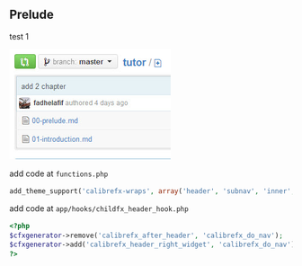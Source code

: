 ## Prelude

test 1

![](../img/screenshot.jpg)

add code at `functions.php`

```php
add_theme_support('calibrefx-wraps', array('header', 'subnav', 'inner', 'footer', 'footer-widget'));
```

add code at `app/hooks/childfx_header_hook.php`

```php
<?php
$cfxgenerator->remove('calibrefx_after_header', 'calibrefx_do_nav');
$cfxgenerator->add('calibrefx_header_right_widget', 'calibrefx_do_nav');
?>
```